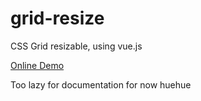 # grid-resize
CSS Grid resizable, using vue.js

[Online Demo](https://resizable-grid.matoseb.com/)


Too lazy for documentation for now huehue
